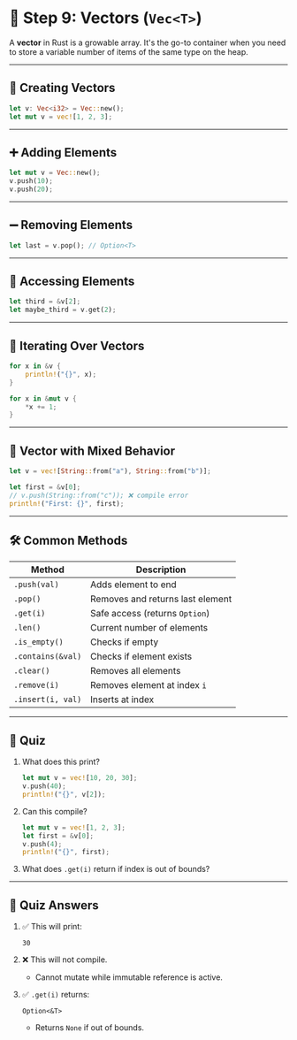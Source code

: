 
# 🧩 Step 9: Vectors (`Vec<T>`)

A **vector** in Rust is a growable array. It's the go-to container when you need to store a variable number of items of the same type on the heap.

---

## 🔧 Creating Vectors

```rust
let v: Vec<i32> = Vec::new();
let mut v = vec![1, 2, 3];
```

---

## ➕ Adding Elements

```rust
let mut v = Vec::new();
v.push(10);
v.push(20);
```

---

## ➖ Removing Elements

```rust
let last = v.pop(); // Option<T>
```

---

## 🎯 Accessing Elements

```rust
let third = &v[2];
let maybe_third = v.get(2);
```

---

## 🔁 Iterating Over Vectors

```rust
for x in &v {
    println!("{}", x);
}

for x in &mut v {
    *x += 1;
}
```

---

## 🧪 Vector with Mixed Behavior

```rust
let v = vec![String::from("a"), String::from("b")];

let first = &v[0];
// v.push(String::from("c")); ❌ compile error
println!("First: {}", first);
```

---

## 🛠️ Common Methods

| Method          | Description                             |
|------------------|-----------------------------------------|
| `.push(val)`     | Adds element to end                     |
| `.pop()`         | Removes and returns last element        |
| `.get(i)`        | Safe access (returns `Option`)          |
| `.len()`         | Current number of elements              |
| `.is_empty()`    | Checks if empty                         |
| `.contains(&val)`| Checks if element exists                |
| `.clear()`       | Removes all elements                    |
| `.remove(i)`     | Removes element at index `i`            |
| `.insert(i, val)`| Inserts at index                        |

---

## 🧪 Quiz

1. What does this print?
   ```rust
   let mut v = vec![10, 20, 30];
   v.push(40);
   println!("{}", v[2]);
   ```

2. Can this compile?
   ```rust
   let mut v = vec![1, 2, 3];
   let first = &v[0];
   v.push(4);
   println!("{}", first);
   ```

3. What does `.get(i)` return if index is out of bounds?

---

## 🧠 Quiz Answers

1. ✅ This will print:
   ```
   30
   ```

2. ❌ This will not compile.
   - Cannot mutate while immutable reference is active.

3. ✅ `.get(i)` returns:
   ```
   Option<&T>
   ```
   - Returns `None` if out of bounds.
